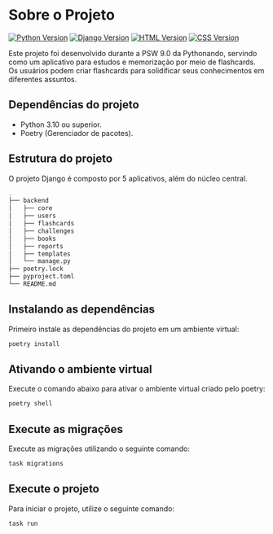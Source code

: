 # Sobre o Projeto

[![Python Version](https://img.shields.io/badge/Python-3.10%2B-blue)](https://www.python.org/downloads/release)
[![Django Version](https://img.shields.io/badge/Django-3.0%2B-green)](https://docs.djangoproject.com/en/stable/releases/)
[![HTML Version](https://img.shields.io/badge/HTML-5-orange)](https://developer.mozilla.org/en-US/docs/Web/Guide/HTML/HTML5)
[![CSS Version](https://img.shields.io/badge/CSS-3-blueviolet)](https://developer.mozilla.org/en-US/docs/Web/CSS)


Este projeto foi desenvolvido durante a PSW 9.0 da Pythonando, servindo como um aplicativo para estudos e memorização por meio de flashcards. Os usuários podem criar flashcards para solidificar seus conhecimentos em diferentes assuntos.

## Dependências do projeto

- Python 3.10 ou superior. 
- Poetry (Gerenciador de pacotes).

## Estrutura do projeto

O projeto Django é composto por 5 aplicativos, além do núcleo central.

```bash
.
├── backend
│   ├── core
│   ├── users
│   ├── flashcards 
│   ├── challenges
│   ├── books
│   ├── reports
│   ├── templates
│   └── manage.py
├── poetry.lock
├── pyproject.toml
└── README.md

```

## Instalando as dependências

Primeiro instale as dependências do projeto em um ambiente virtual:

```bash
poetry install
```

## Ativando o ambiente virtual

Execute o comando abaixo para ativar o ambiente virtual criado pelo poetry:

```bash
poetry shell
```

## Execute as migrações

Execute as migrações utilizando o seguinte comando:

```bash
task migrations
```

## Execute o projeto

Para iniciar o projeto, utilize o seguinte comando:

```bash
task run
```

